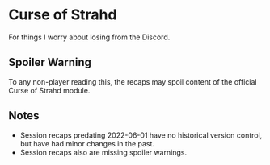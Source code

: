 # Curse of Strahd

For things I worry about losing from the Discord.

## Spoiler Warning

To any non-player reading this, the recaps may spoil content of the official Curse of Strahd module.

## Notes

- Session recaps predating 2022-06-01 have no historical version control, but have had minor changes in the past.
- Session recaps also are missing spoiler warnings.
